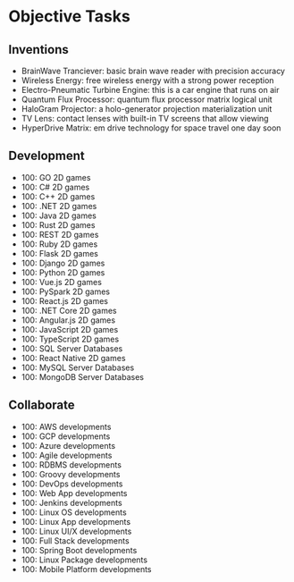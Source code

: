 # Objective Tasks

## Inventions

* BrainWave Tranciever: basic brain wave reader with precision accuracy
* Wireless Energy: free wireless energy with a strong power reception
* Electro-Pneumatic Turbine Engine: this is a car engine that runs on air
* Quantum Flux Processor: quantum flux processor matrix logical unit
* HaloGram Projector: a holo-generator projection materialization unit
* TV Lens: contact lenses with built-in TV screens that allow viewing
* HyperDrive Matrix: em drive technology for space travel one day soon

## Development

* 100: GO 2D games
* 100: C# 2D games
* 100: C++ 2D games
* 100: .NET 2D games
* 100: Java 2D games
* 100: Rust 2D games
* 100: REST 2D games
* 100: Ruby 2D games
* 100: Flask 2D games
* 100: Django 2D games
* 100: Python 2D games
* 100: Vue.js 2D games
* 100: PySpark 2D games
* 100: React.js 2D games
* 100: .NET Core 2D games
* 100: Angular.js 2D games
* 100: JavaScript 2D games
* 100: TypeScript 2D games
* 100: SQL Server Databases
* 100: React Native 2D games
* 100: MySQL Server Databases
* 100: MongoDB Server Databases

## Collaborate

* 100: AWS developments
* 100: GCP developments
* 100: Azure developments
* 100: Agile developments
* 100: RDBMS developments
* 100: Groovy developments
* 100: DevOps developments
* 100: Web App developments
* 100: Jenkins developments
* 100: Linux OS developments
* 100: Linux App developments
* 100: Linux UI/X developments
* 100: Full Stack developments
* 100: Spring Boot developments
* 100: Linux Package developments
* 100: Mobile Platform developments

